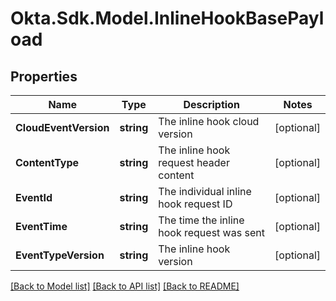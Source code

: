 # Okta.Sdk.Model.InlineHookBasePayload

## Properties

Name | Type | Description | Notes
------------ | ------------- | ------------- | -------------
**CloudEventVersion** | **string** | The inline hook cloud version | [optional] 
**ContentType** | **string** | The inline hook request header content | [optional] 
**EventId** | **string** | The individual inline hook request ID | [optional] 
**EventTime** | **string** | The time the inline hook request was sent | [optional] 
**EventTypeVersion** | **string** | The inline hook version | [optional] 

[[Back to Model list]](../README.md#documentation-for-models) [[Back to API list]](../README.md#documentation-for-api-endpoints) [[Back to README]](../README.md)

